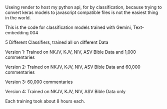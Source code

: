 Useing render to host my python api, for by classification, because trying to convert keras models to javascript compatible files is not the easiest thing in the world.  

This is the code for classification models trained with Gemini, Text-embedding 004


5 Different Classifiers, trained all on different Data

Version 1: Trained on NKJV, KJV, NIV, ASV Bible Data and 1,000 commentaries

Version 2: Trained on NKJV, KJV, NIV, ASV Bible Data and 60,000 commentaries

Version 3: 60,000 commentaries

Version 4: Trained on NKJV, KJV, NIV, ASV Bible Data only


Each training took about 8 hours each.
